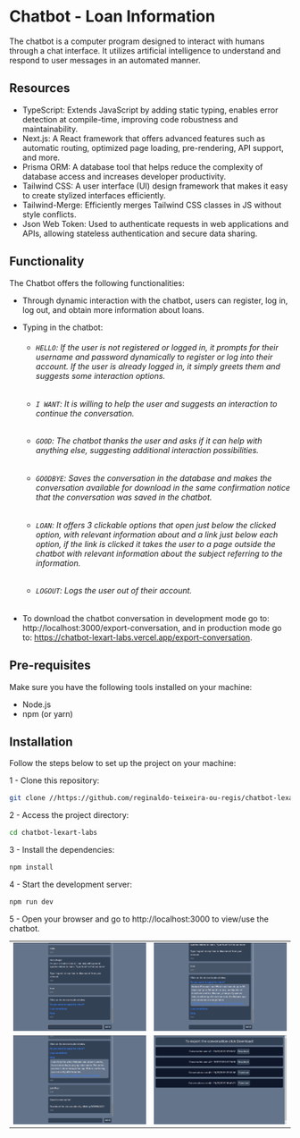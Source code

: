 # Chatbot - Loan Information

The chatbot is a computer program designed to interact with humans through a chat interface. It utilizes artificial intelligence to understand and respond to user messages in an automated manner.

## Resources

- TypeScript: Extends JavaScript by adding static typing, enables error detection at compile-time, improving code robustness and maintainability.
- Next.js: A React framework that offers advanced features such as automatic routing, optimized page loading, pre-rendering, API support, and more.
- Prisma ORM: A database tool that helps reduce the complexity of database access and increases developer productivity.
- Tailwind CSS: A user interface (UI) design framework that makes it easy to create stylized interfaces efficiently.
- Tailwind-Merge: Efficiently merges Tailwind CSS classes in JS without style conflicts.
- Json Web Token: Used to authenticate requests in web applications and APIs, allowing stateless authentication and secure data sharing.

## Functionality

The Chatbot offers the following functionalities:

- Through dynamic interaction with the chatbot, users can register, log in, log out, and obtain more information about loans.
- Typing in the chatbot:
	* ###### `HELLO`: If the user is not registered or logged in, it prompts for their username and password dynamically to register or log into their account. If the user is already logged in, it simply greets them and suggests some interaction options.
	* ###### `I WANT`: It is willing to help the user and suggests an interaction to continue the conversation.
	* ###### `GOOD`: The chatbot thanks the user and asks if it can help with anything else, suggesting additional interaction possibilities.
	* ###### `GOODBYE`: Saves the conversation in the database and makes the conversation available for download in the same confirmation notice that the conversation was saved in the chatbot.
	* ###### `LOAN`: It offers 3 clickable options that open just below the clicked option, with relevant information about and a link just below each option, if the link is clicked it takes the user to a page outside the chatbot with relevant information about the subject referring to the information.
	* ###### `LOGOUT`: Logs the user out of their account.

- To download the chatbot conversation in development mode go to: http://localhost:3000/export-conversation, and in production mode go to: https://chatbot-lexart-labs.vercel.app/export-conversation.

## Pre-requisites

Make sure you have the following tools installed on your machine:

- Node.js
- npm (or yarn)

## Installation

Follow the steps below to set up the project on your machine:

1 - Clone this repository:
```bash
git clone //https://github.com/reginaldo-teixeira-ou-regis/chatbot-lexart-labs
```

2 - Access the project directory:
```bash
cd chatbot-lexart-labs
```

3 - Install the dependencies:
```bash
npm install
```

4 - Start the development server:
```bash
npm run dev
```

5 - Open your browser and go to http://localhost:3000 to view/use the chatbot.

<table>
  <tr>
    <td>
      <img src="public/Chatbot_1.png" alt="Descrição opcional 1">
    </td>
    <td>
      <img src="public/Chatbot_2.png" alt="Descrição opcional 2">
    </td>
  </tr>
  <tr>
    <td>
      <img src="public/Chatbot_3.png" alt="Descrição opcional 3">
    </td>
    <td>
      <img src="public/Download_Screen.png" alt="Descrição opcional 4">
    </td>
  </tr>
</table>
